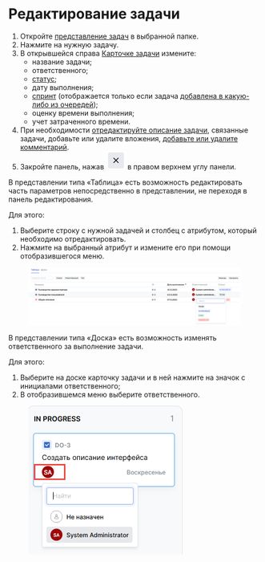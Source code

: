 # Редактирование задачи

1. Откройте [представление задач](./#predstavlenie-zadach) в выбранной папке.
2. Нажмите на нужную задачу.
3. В открывшейся справа [Карточке задачи](./#kartochka-zadachi) измените:
   * название задачи;
   * ответственного;
   * [статус](./#izmenenie-statusa-zadachi);
   * дату выполнения;
   * [спринт](./#vklyuchenie-rasshireniya-agile) (отображается только если задача [добавлена в какую-либо из очередей](./#dobavlenie-zadachi-v-ochered-i-udalenie-zadachi-iz-ocheredi));
   * оценку времени выполнения;
   * учет затраченного времени.
4. При необходимости [отредактируйте описание задачи](./#sozdanie-i-redaktirovanie-opisanii-i-kommentariev-k-zadacham), связанные задачи, добавьте или удалите вложения, [добавьте или удалите комментарий](./#sozdanie-i-redaktirovanie-opisanii-i-kommentariev-k-zadacham).
5. Закройте панель, нажав <img src="../../../../.gitbook/assets/изображение (98).png" alt="" data-size="line"> в правом верхнем углу панели.

В представлении типа «Таблица» есть возможность редактировать часть параметров непосредственно в представлении, не переходя в панель редактирования.

Для этого:

1. Выберите строку с нужной задачей и столбец с атрибутом, который необходимо отредактировать.
2. Нажмите на выбранный атрибут и измените его при помощи отобразившегося меню.

<figure><img src="../../../../.gitbook/assets/изображение (103).png" alt=""><figcaption></figcaption></figure>

В представлении типа «Доска» есть возможность изменять ответственного за выполнение задачи.

Для этого:

1. Выберите на доске карточку задачи и в ней нажмите на значок с инициалами ответственного;
2. В отобразившемся меню выберите ответственного.

<figure><img src="../../../../.gitbook/assets/изображение (34).png" alt=""><figcaption></figcaption></figure>
